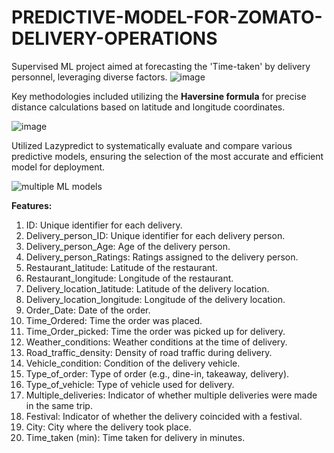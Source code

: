 # PREDICTIVE-MODEL-FOR-ZOMATO-DELIVERY-OPERATIONS

Supervised ML project aimed at forecasting the 'Time-taken' by delivery personnel, leveraging diverse factors.
![image](https://github.com/Ajay-Dobliyal/PREDICTIVE-MODEL-FOR-ZOMATO-DELIVERY-OPERATIONS/assets/91046133/0654f97d-9d30-4745-b976-eb54f97fdf7b)

Key methodologies included utilizing the **Haversine formula** for precise distance calculations based on latitude and longitude coordinates. 

![image](https://github.com/Ajay-Dobliyal/PREDICTIVE-MODEL-FOR-ZOMATO-DELIVERY-OPERATIONS/assets/91046133/68cb6228-37bd-40e8-b337-7038023a05ad)

Utilized Lazypredict to systematically evaluate and compare various predictive models, ensuring the selection of the most accurate and efficient model for deployment.

![multiple ML models](https://github.com/Ajay-Dobliyal/PREDICTIVE-MODEL-FOR-ZOMATO-DELIVERY-OPERATIONS/assets/91046133/34e9359e-cb4e-42ea-82a4-f164f5a938ef)


**Features:**

1) ID: Unique identifier for each delivery.
2) Delivery_person_ID: Unique identifier for each delivery person.
3) Delivery_person_Age: Age of the delivery person.
4) Delivery_person_Ratings: Ratings assigned to the delivery person.
5) Restaurant_latitude: Latitude of the restaurant.
6) Restaurant_longitude: Longitude of the restaurant.
7) Delivery_location_latitude: Latitude of the delivery location.
8) Delivery_location_longitude: Longitude of the delivery location.
9) Order_Date: Date of the order.
10) Time_Ordered: Time the order was placed.
11) Time_Order_picked: Time the order was picked up for delivery.
12) Weather_conditions: Weather conditions at the time of delivery.
13) Road_traffic_density: Density of road traffic during delivery.
14) Vehicle_condition: Condition of the delivery vehicle.
15) Type_of_order: Type of order (e.g., dine-in, takeaway, delivery).
16) Type_of_vehicle: Type of vehicle used for delivery.
17) Multiple_deliveries: Indicator of whether multiple deliveries were made in the same trip.
18) Festival: Indicator of whether the delivery coincided with a festival.
19) City: City where the delivery took place.
20) Time_taken (min): Time taken for delivery in minutes.


